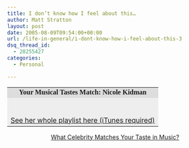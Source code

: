 ```yaml
---
title: I don’t know how I feel about this…
author: Matt Stratton
layout: post
date: 2005-08-09T09:54:00+00:00
url: /life-in-general/i-dont-know-how-i-feel-about-this-3
dsq_thread_id:
  - 28255427
categories:
  - Personal

---
```

<table align="center" border="0" cellpadding="2" cellspacing="0" width="350">
  <tr>
    <td align="center" bgcolor="#dddddd">
      <font face="Georgia, Times New Roman, Times, serif"><b>Your Musical Tastes Match: Nicole Kidman</b></font>
    </td>
  </tr>
  
  <tr>
    <td bgcolor="#eeeeee">
      <font color="#000000"><br /> <a href="http://click.linksynergy.com/fs-bin/click?id=CkIfgYlVpZA&offerid=78941.454939234&type=10&subid="><br /> See her whole playlist here (iTunes required)</a></font>
    </td>
  </tr>
</table>

<div align="center">
  <a href="http://www.blogthings.com/whatcelebritymatchesyourtasteinmusicquiz/">What Celebrity Matches Your Taste in Music?</a>
</div>